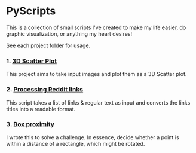 # PyScripts

This is a collection of small scripts I've created to make my life easier, do graphic visualization, or anything my heart desires!

See each project folder for usage.

### 1. [3D Scatter Plot](https://david-carlson.github.io/blog/3D-Scatter-plots)
This project aims to take input images and plot them as a 3D Scatter plot.


### 2.  [Processing Reddit links](https://david-carlson.github.io/blog/link-formatting-script)
This script takes a list of links & regular text as input and converts the links
titles into a readable format.

### 3. [Box proximity](https://david-carlson.github.io/blog/box-proximity)
I wrote this to solve a challenge. In essence, decide whether a point is within a distance of a rectangle, which might be rotated.
